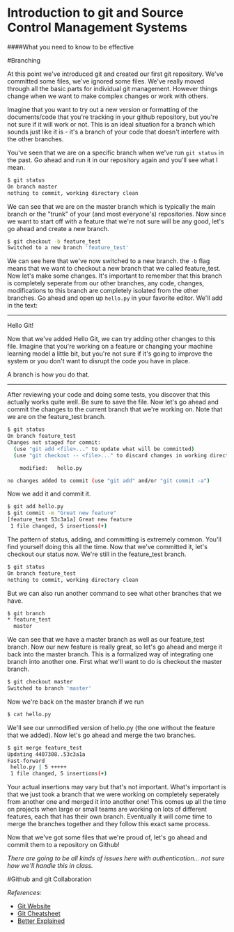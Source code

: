 Introduction to git and Source Control Management Systems
===

####What you need to know to be effective


#Branching

At this point we've introduced git and created our first git repository. We've committed some files, we've ignored some files. We've really moved through all the basic parts for individual git management. However things change when we want to make complex changes or work with others.

Imagine that you want to try out a new version or formatting of the documents/code that you're tracking in your github repository, but you're not sure if it will work or not. This is an ideal situation for a branch which sounds just like it is - it's a branch of your code that doesn't interfere with the other branches.

You've seen that we are on a specific branch when we've run `git status` in the past. Go ahead and run it in our repository again and you'll see what I mean.

```sh
$ git status
On branch master
nothing to commit, working directory clean
```

We can see that we are on the master branch which is typically the main branch or the "trunk" of your (and most everyone's) repositories. Now since we want to start off with a feature that we're not sure will be any good, let's go ahead and create a new branch.

```sh
$ git checkout -b feature_test
Switched to a new branch 'feature_test'
```

We can see here that we've now switched to a new branch. the `-b` flag means that we want to checkout a new branch that we called feature_test. Now let's make some changes. It's important to remember that this branch is completely seperate from our other branches, any code, changes, modifications to this branch are completely isolated from the other branches. Go ahead and open up `hello.py` in your favorite editor. We'll add in the text:
****

Hello Git!

Now that we've added Hello Git, we can try adding other changes to this file. Imagine that you're working on a feature or changing your machine learning model a little bit, but you're not sure if it's going to improve the system or you don't want to disrupt the code you have in place.

A branch is how you do that.

****

After reviewing your code and doing some tests, you discover that this actually works quite well. Be sure to save the file. Now let's go ahead and commit the changes to the current branch that we're working on. Note that we are on the feature_test branch.

```sh
$ git status
On branch feature_test
Changes not staged for commit:
  (use "git add <file>..." to update what will be committed)
  (use "git checkout -- <file>..." to discard changes in working directory)

	modified:   hello.py

no changes added to commit (use "git add" and/or "git commit -a")
```

Now we add it and commit it.

```sh
$ git add hello.py                                                                
$ git commit -m "Great new feature"                                                     
[feature_test 53c3a1a] Great new feature
 1 file changed, 5 insertions(+)
```

The pattern of status, adding, and committing is extremely common. You'll find yourself doing this all the time. Now that we've committed it, let's checkout our status now. We're still in the feature_test branch.

```sh
$ git status                                                                              
On branch feature_test
nothing to commit, working directory clean
```

But we can also run another command to see what other branches that we have.

```sh
$ git branch                                                                              
* feature_test
  master
```

We can see that we have a master branch as well as our feature_test branch. Now our new feature is really great, so let's go ahead and merge it back into the master branch. This is a formalized way of integrating one branch into another one. First what we'll want to do is checkout the master branch.

```sh
$ git checkout master
Switched to branch 'master'
```

Now we're back on the master branch if we run

```sh
$ cat hello.py
```

We'll see our unmodified version of hello.py (the one without the feature that we added). Now let's go ahead and merge the two branches.

```sh
$ git merge feature_test                                                                        
Updating 4407308..53c3a1a
Fast-forward
 hello.py | 5 +++++
 1 file changed, 5 insertions(+)
```

Your actual insertions may vary but that's not important. What's important is that we just took a branch that we were working on completely seperately from another one and merged it into another one! This comes up all the time on projects when large or small teams are working on lots of different features, each that has their own branch. Eventually it will come time to merge the branches together and they follow this exact same process.

Now that we've got some files that we're proud of, let's go ahead and commit them to a repository on Github!

*There are going to be all kinds of issues here with authentication... not sure how we'll handle this in class.*

#Github and git Collaboration

*References:*

- [Git Website](http://git-scm.com/)
- [Git Cheatsheet](http://jonas.nitro.dk/git/quick-reference.html)
- [Better Explained](http://betterexplained.com/articles/a-visual-guide-to-version-control/)